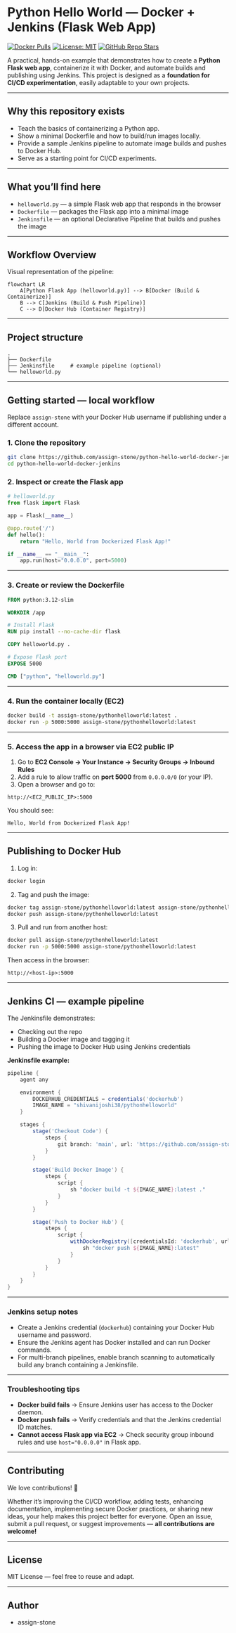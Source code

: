 # Python Hello World — Docker + Jenkins (Flask Web App)


[![Docker Pulls](https://img.shields.io/docker/pulls/shivanijoshi38/pythonhelloworld?logo=docker)](https://hub.docker.com/r/shivanijoshi38/pythonhelloworld)
[![License: MIT](https://img.shields.io/badge/License-MIT-green.svg)](LICENSE)
[![GitHub Repo Stars](https://img.shields.io/github/stars/assign-stone/python-hello-world-docker-jenkins?style=social)](https://github.com/assign-stone/python-hello-world-docker-jenkins)

A practical, hands-on example that demonstrates how to create a **Python Flask web app**, containerize it with Docker, and automate builds and publishing using Jenkins. This project is designed as a **foundation for CI/CD experimentation**, easily adaptable to your own projects.

---

## Why this repository exists

- Teach the basics of containerizing a Python app.
- Show a minimal Dockerfile and how to build/run images locally.
- Provide a sample Jenkins pipeline to automate image builds and pushes to Docker Hub.
- Serve as a starting point for CI/CD experiments.

---

## What you’ll find here

* `helloworld.py` — a simple Flask web app that responds in the browser
* `Dockerfile` — packages the Flask app into a minimal image
* `Jenkinsfile` — an optional Declarative Pipeline that builds and pushes the image

---

## Workflow Overview

Visual representation of the pipeline:

```mermaid
flowchart LR
    A[Python Flask App (helloworld.py)] --> B[Docker (Build & Containerize)]
    B --> C[Jenkins (Build & Push Pipeline)]
    C --> D[Docker Hub (Container Registry)]
```

---

## Project structure

```
.
├── Dockerfile
├── Jenkinsfile     # example pipeline (optional)
└── helloworld.py
```

---

## Getting started — local workflow

Replace `assign-stone` with your Docker Hub username if publishing under a different account.

### 1. Clone the repository

```bash
git clone https://github.com/assign-stone/python-hello-world-docker-jenkins.git
cd python-hello-world-docker-jenkins
```

### 2. Inspect or create the Flask app

```python
# helloworld.py
from flask import Flask

app = Flask(__name__)

@app.route('/')
def hello():
    return "Hello, World from Dockerized Flask App!"

if __name__ == "__main__":
    app.run(host="0.0.0.0", port=5000)
```

---

### 3. Create or review the Dockerfile

```dockerfile
FROM python:3.12-slim

WORKDIR /app

# Install Flask
RUN pip install --no-cache-dir flask

COPY helloworld.py .

# Expose Flask port
EXPOSE 5000

CMD ["python", "helloworld.py"]
```

---

### 4. Run the container locally (EC2)

```bash
docker build -t assign-stone/pythonhelloworld:latest .
docker run -p 5000:5000 assign-stone/pythonhelloworld:latest
```

---

### 5. Access the app in a browser via EC2 public IP

1. Go to **EC2 Console → Your Instance → Security Groups → Inbound Rules**
2. Add a rule to allow traffic on **port 5000** from `0.0.0.0/0` (or your IP).
3. Open a browser and go to:

```
http://<EC2_PUBLIC_IP>:5000
```

You should see:

```
Hello, World from Dockerized Flask App!
```

---

## Publishing to Docker Hub

1. Log in:

```bash
docker login
```

2. Tag and push the image:

```bash
docker tag assign-stone/pythonhelloworld:latest assign-stone/pythonhelloworld:latest
docker push assign-stone/pythonhelloworld:latest
```

3. Pull and run from another host:

```bash
docker pull assign-stone/pythonhelloworld:latest
docker run -p 5000:5000 assign-stone/pythonhelloworld:latest
```

Then access in the browser:

```
http://<host-ip>:5000
```

---

## Jenkins CI — example pipeline

The Jenkinsfile demonstrates:

* Checking out the repo
* Building a Docker image and tagging it
* Pushing the image to Docker Hub using Jenkins credentials

**Jenkinsfile example:**

```groovy
pipeline {
    agent any

    environment {
        DOCKERHUB_CREDENTIALS = credentials('dockerhub')
        IMAGE_NAME = "shivanijoshi38/pythonhelloworld"
    }

    stages {
        stage('Checkout Code') {
            steps {
                git branch: 'main', url: 'https://github.com/assign-stone/python-hello-world-docker-jenkins.git'
            }
        }

        stage('Build Docker Image') {
            steps {
                script {
                    sh "docker build -t ${IMAGE_NAME}:latest ."
                }
            }
        }

        stage('Push to Docker Hub') {
            steps {
                script {
                    withDockerRegistry([credentialsId: 'dockerhub', url: '']) {
                        sh "docker push ${IMAGE_NAME}:latest"
                    }
                }
            }
        }
    }
}
```

---

### Jenkins setup notes

* Create a Jenkins credential (`dockerhub`) containing your Docker Hub username and password.
* Ensure the Jenkins agent has Docker installed and can run Docker commands.
* For multi-branch pipelines, enable branch scanning to automatically build any branch containing a Jenkinsfile.

---

### Troubleshooting tips

* **Docker build fails** → Ensure Jenkins user has access to the Docker daemon.
* **Docker push fails** → Verify credentials and that the Jenkins credential ID matches.
* **Cannot access Flask app via EC2** → Check security group inbound rules and use `host="0.0.0.0"` in Flask app.

---

## Contributing

We love contributions! 🚀

Whether it’s improving the CI/CD workflow, adding tests, enhancing documentation, implementing secure Docker practices, or sharing new ideas, your help makes this project better for everyone. Open an issue, submit a pull request, or suggest improvements — **all contributions are welcome!**

---

## License

MIT License — feel free to reuse and adapt.

---

## Author

* assign-stone
